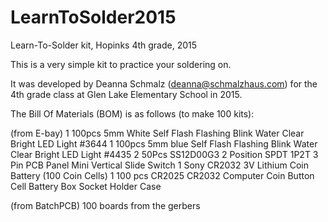 # LearnToSolder2015
Learn-To-Solder kit, Hopinks 4th grade, 2015

This is a very simple kit to practice your soldering on.

It was developed by Deanna Schmalz (deanna@schmalzhaus.com) for the 4th grade class at Glen Lake Elementary School in 2015.

The Bill Of Materials (BOM) is as follows (to make 100 kits):

(from E-bay)
1 100pcs 5mm White Self Flash Flashing Blink Water Clear Bright LED Light #3644
1 100pcs 5mm blue Self Flash Flashing Blink Water Clear Bright LED Light #4435
2 50Pcs SS12D00G3 2 Position SPDT 1P2T 3 Pin PCB Panel Mini Vertical Slide Switch
1 Sony CR2032 3V Lithium Coin Battery (100 Coin Cells)
1 100 pcs CR2025 CR2032 Computer Coin Button Cell Battery Box Socket Holder Case

(from BatchPCB)
100 boards from the gerbers